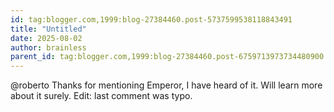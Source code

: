 ```yaml
---
id: tag:blogger.com,1999:blog-27384460.post-5737599538118843491
title: "Untitled"
date: 2025-08-02
author: brainless
parent_id: tag:blogger.com,1999:blog-27384460.post-6759713973734480900
---
```


@roberto Thanks for mentioning Emperor, I have heard of it. Will learn more about it surely.
Edit: last comment was typo.